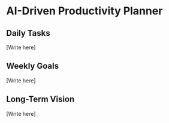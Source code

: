# AI-Driven Productivity Planner

## Daily Tasks

[Write here]

## Weekly Goals

[Write here]

## Long-Term Vision

[Write here]


